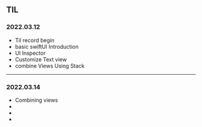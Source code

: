 <h2> TIL </h2>

<!-- <h3>2022.03.12</h3> 
  <ul>
  <li></li>
  <li></li>
  <li></li>
  <li></li>
  </ul> -->
  <h3>2022.03.12</h3>
  <ul>
  <li>Til record begin</li>
  <li>basic swiftUI Introduction</li>
  <li>UI Inspector</li>
  <li>Customize Text view</li>
  <li>combine Views Using Stack</li>
  </ul>
  <hr/>
 <h3>2022.03.14</h3> 
  <ul>
  <li>Combining views</li>
  <li></li>
  <li></li>
  <li></li>
  </ul>
